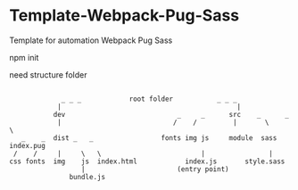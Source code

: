 # Template-Webpack-Pug-Sass
Template for automation Webpack Pug Sass

npm init


need structure folder


```

             _ _ _            root folder           _ _ _
            |                                            |
           dev                            _     _      src    _      _
            |                            /    /         |       \      \  
   _    _  dist _   _                 fonts img js     module  sass index.pug
 /    /     |     \   \                         |                |
css fonts  img    js  index.html            index.js       style.sass 
                  |                       (entry point) 
               bundle.js
 ```
